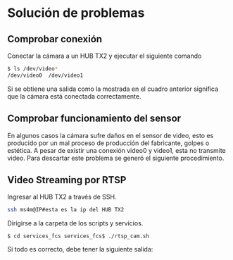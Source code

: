 # Solución de problemas

## Comprobar conexión

Conectar la cámara a un HUB TX2 y ejecutar el siguiente comando

```sh
$ ls /dev/video*
/dev/video0  /dev/video1
```
Si se obtiene una salida como la mostrada en el cuadro anterior significa que la cámara está conectada correctamente.


## Comprobar funcionamiento del sensor
En algunos casos la cámara sufre daños en el sensor de video, esto es producido por un mal proceso de producción del fabricante, golpes o estética. A pesar de existir una conexión video0 y video1, esta no transmite video. Para descartar este problema se generó el siguiente procedimiento.

## Video Streaming por RTSP
Ingresar al HUB TX2 a través de SSH.

```sh
ssh ms4m@IP#esta es la ip del HUB TX2
```

Dirigirse a la carpeta de los scripts y servicios.

```
$ cd services_fcs services_fcs$ ./rtsp_cam.sh
```

Si todo es correcto, debe tener la siguiente salida: